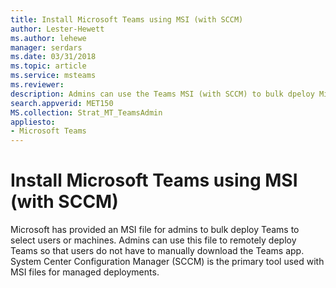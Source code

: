 ```yaml
---
title: Install Microsoft Teams using MSI (with SCCM)
author: Lester-Hewett
ms.author: lehewe
manager: serdars
ms.date: 03/31/2018
ms.topic: article
ms.service: msteams
ms.reviewer: 
description: Admins can use the Teams MSI (with SCCM) to bulk dpeloy Microsoft Teams to select users or computers.
search.appverid: MET150
MS.collection: Strat_MT_TeamsAdmin
appliesto: 
- Microsoft Teams
---
```


Install Microsoft Teams using MSI (with SCCM)
===========================================

Microsoft has provided an MSI file for admins to bulk deploy Teams to select users or machines. Admins can use this file to remotely deploy Teams so that users do not have to manually download the Teams app. System Center Configuration Manager (SCCM) is the primary tool used with MSI files for managed deployments.

																			   
